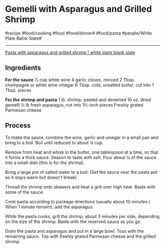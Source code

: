 # Gemelli with Asparagus and Grilled Shrimp
#recipe #food/cooking #food #food/dinner# #food/pasta #people/White Plate Balnk Slate#
- - - -
[Pasta with asparagus and grilled shrimp | white plate blank slate](http://whiteplateblankslate.com/pasta-asparagus-shrimp/)

## Ingredients
**For the sauce**
½ cup white wine
4 garlic cloves, minced
2 Tbsp. champagne or white wine vinegar
6 Tbsp. cold, unsalted butter, cut into 1 Tbsp. pieces

**For the shrimp and pasta**
1 lb. shrimp, peeled and deveined
10 oz. dried gemelli
½ lb fresh asparagus, cut into 1½-inch pieces
Freshly grated Parmesan cheese

## Process
To make the sauce, combine the wine, garlic and vinegar in a small pan and bring to a boil. Boil until reduced to about ¼ cup.

Remove from heat and whisk in the butter, one tablespoon at a time, so that it forms a thick sauce. Season to taste with salt. Pour about ¼ of the sauce into a small dish (this is for the shrimp).

Bring a large pot of salted water to a boil. (Set the sauce near the pasta pot so it stays warm but doesn't break)

Thread the shrimp onto skewers and heat a grill over high heat. Baste with some of the sauce.

Cook pasta according to package directions (usually about 10 minutes.) When 1 minute remains, add the asparagus.

While the pasta cooks, grill the shrimp, about 3 minutes per side, depending on the size of the shrimp. Baste with the reserved sauce as you go.

Drain the pasta and asparagus and put in a large bowl. Toss with the remaining sauce. Top with freshly grated Parmesan cheese and the grilled shrimp.